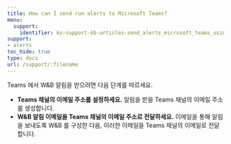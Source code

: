 ```yaml
---
title: How can I send run alerts to Microsoft Teams?
menu:
  support:
    identifier: ko-support-kb-articles-send_alerts_microsoft_teams_using_wb
support:
- alerts
toc_hide: true
type: docs
url: /support/:filename
---
```


Teams 에서 W&B 알림을 받으려면 다음 단계를 따르세요.

- **Teams 채널의 이메일 주소를 설정하세요.** 알림을 받을 Teams 채널의 이메일 주소를 생성합니다.
- **W&B 알림 이메일을 Teams 채널의 이메일 주소로 전달하세요.** 이메일을 통해 알림을 보내도록 W&B 를 구성한 다음, 이러한 이메일을 Teams 채널의 이메일로 전달합니다.
